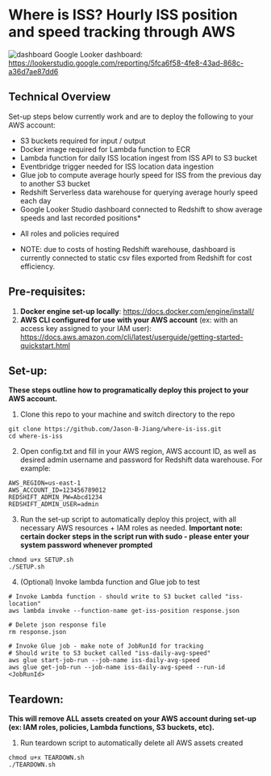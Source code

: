 # Where is ISS? Hourly ISS position and speed tracking through AWS

![dashboard](https://github.com/user-attachments/assets/d07c8a9a-a3cb-4001-8884-681ca4cde891)
Google Looker dashboard: https://lookerstudio.google.com/reporting/5fca6f58-4fe8-43ad-868c-a36d7ae87dd6

## Technical Overview
Set-up steps below currently work and are to deploy the following to your AWS account:
- S3 buckets required for input / output
- Docker image required for Lambda function to ECR
- Lambda function for daily ISS location ingest from ISS API to S3 bucket
- Eventbridge trigger needed for ISS location data ingestion
- Glue job to compute average hourly speed for ISS from the previous day to another S3 bucket
- Redshift Serverless data warehouse for querying average hourly speed each day
- Google Looker Studio dashboard connected to Redshift to show average speeds and last recorded positions*

+ All roles and policies required

* NOTE: due to costs of hosting Redshift warehouse, dashboard is currently connected to static csv files exported from Redshift for cost efficiency.

## Pre-requisites:
1. **Docker engine set-up locally**: https://docs.docker.com/engine/install/
2. **AWS CLI configured for use with your AWS account** (ex: with an access key assigned to your IAM user): https://docs.aws.amazon.com/cli/latest/userguide/getting-started-quickstart.html

## Set-up:
**These steps outline how to programatically deploy this project to your AWS account.**

1. Clone this repo to your machine and switch directory to the repo
```
git clone https://github.com/Jason-B-Jiang/where-is-iss.git
cd where-is-iss
```

2. Open config.txt and fill in your AWS region, AWS account ID, as well as desired admin username and password for Redshift data warehouse. For example:
```
AWS_REGION=us-east-1
AWS_ACCOUNT_ID=123456789012
REDSHIFT_ADMIN_PW=Abcd1234
REDSHIFT_ADMIN_USER=admin
```

3. Run the set-up script to automatically deploy this project, with all necessary AWS resources + IAM roles as needed.
**Important note: certain docker steps in the script run with sudo - please enter your system password whenever prompted**
```
chmod u+x SETUP.sh
./SETUP.sh
```

4. (Optional) Invoke lambda function and Glue job to test
```
# Invoke Lambda function - should write to S3 bucket called "iss-location"
aws lambda invoke --function-name get-iss-position response.json

# Delete json response file
rm response.json

# Invoke Glue job - make note of JobRunId for tracking
# Should write to S3 bucket called "iss-daily-avg-speed"
aws glue start-job-run --job-name iss-daily-avg-speed
aws glue get-job-run --job-name iss-daily-avg-speed --run-id <JobRunId>
```

## Teardown:
**This will remove ALL assets created on your AWS account during set-up (ex: IAM roles, policies, Lambda functions, S3 buckets, etc).**
1. Run teardown script to automatically delete all AWS assets created
```
chmod u+x TEARDOWN.sh
./TEARDOWN.sh
```
